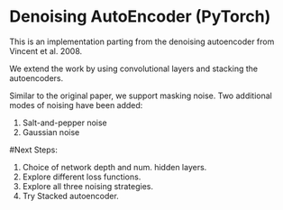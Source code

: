 # Denoising AutoEncoder (PyTorch)
This is an implementation parting from the denoising autoencoder from Vincent et al. 2008.

We extend the work by using convolutional layers and stacking the autoencoders. 

Similar to the original paper, we support masking noise. Two additional modes of noising have been added:
1. Salt-and-pepper noise
2. Gaussian noise

#Next Steps:
1. Choice of network depth and num. hidden layers.
2. Explore different loss functions.
3. Explore all three noising strategies. 
4. Try Stacked autoencoder.
